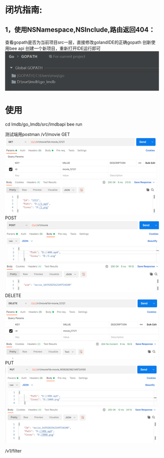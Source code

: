 # 闭坑指南:
## 1，使用NSNamespace,NSInclude,路由返回404：
查看gopath是否为当前项目src一层，直接修改golandIDE的正确gopath
创新使用bee api 创建一个新项目，重新打开IDE运行即可
![](./readmeimg/1.PNG)

# 使用

cd lmdb/go_lmdb/src/lmdbapi 
bee run

测试端用postman
/v1/movie
GET
![](./readmeimg/2.PNG)
POST
![](./readmeimg/3.PNG)
DELETE
![](./readmeimg/4.PNG)
PUT
![](./readmeimg/5.PNG)

/v1/filter